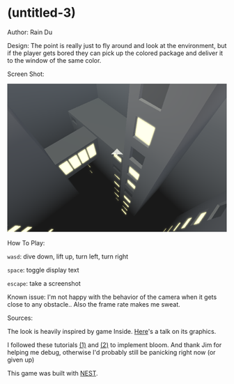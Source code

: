 # (untitled-3)

Author: Rain Du

Design: The point is really just to fly around and look at the environment, but if the player gets bored they can pick up the colored package and deliver it to the window of the same color.

Screen Shot:

![Screen Shot](screenshot.png)

How To Play:

`wasd`: dive down, lift up, turn left, turn right

`space`: toggle display text

`escape`: take a screenshot

Known issue: I'm not happy with the behavior of the camera when it gets close to any obstacle.. Also the frame rate makes me sweat.

Sources:

The look is heavily inspired by game Inside. [Here](https://www.gdcvault.com/play/1023304/Low-Complexity-High-Fidelity-INSIDE)'s a talk on its graphics. 

I followed these tutorials [(1)](https://learnopengl.com/Advanced-Lighting/Bloom) and [(2)](https://open.gl/framebuffers) to implement bloom. And thank Jim for helping me debug, otherwise I'd probably still be panicking right now (or given up)

This game was built with [NEST](NEST.md).
